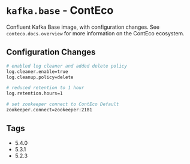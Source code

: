 # `kafka.base` - ContEco

Confluent Kafka Base image, with configuration changes.
See `conteco.docs.overview` for more information on the ContEco ecosystem.

## Configuration Changes

```bash
# enabled log cleaner and added delete policy
log.cleaner.enable=true
log.cleanup.policy=delete

# reduced retention to 1 hour
log.retention.hours=1

# set zookeeper connect to ContEco Default
zookeeper.connect=zookeeper:2181
```

## Tags

* 5.4.0  
* 5.3.1  
* 5.2.3  
